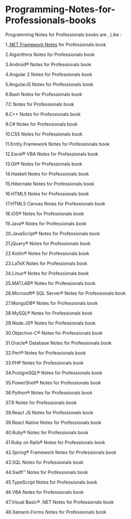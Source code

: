 # Programming-Notes-for-Professionals-books
Programming Notes for Professionals books are , Like :

1.[.NET Framework Notes](https://github.com/fagunti/Programming-Notes-for-Professionals-books/blob/main/DotNETFrameworkNotesForProfessionals.pdf) for Professionals book 

2.Algorithms Notes for Professionals book

3.Android® Notes for Professionals book

4.Angular 2 Notes for Professionals book

5.AngularJS Notes for Professionals book

6.Bash Notes for Professionals book

7.C Notes for Professionals book

8.C++ Notes for Professionals book

9.C# Notes for Professionals book

10.CSS Notes for Professionals book

11.Entity Framework Notes for Professionals book

12.Excel® VBA Notes for Professionals book

13.Git® Notes for Professionals book

14.Haskell Notes for Professionals book

15.Hibernate Notes for Professionals book

16.HTML5 Notes for Professionals book

17.HTML5 Canvas Notes for Professionals book

18.iOS® Notes for Professionals book

19.Java® Notes for Professionals book

20.JavaScript® Notes for Professionals book

21.jQuery® Notes for Professionals book

22.Kotlin® Notes for Professionals book

23.LaTeX Notes for Professionals book

24.Linux® Notes for Professionals book

25.MATLAB® Notes for Professionals book

26.Microsoft® SQL Server® Notes for Professionals book

27.MongoDB® Notes for Professionals book

28.MySQL® Notes for Professionals book

29.Node.JS® Notes for Professionals book

30.Objective-C® Notes for Professionals book

31.Oracle® Database Notes for Professionals book

32.Perl® Notes for Professionals book

33.PHP Notes for Professionals book

34.PostgreSQL® Notes for Professionals book

35.PowerShell® Notes for Professionals book

36.Python® Notes for Professionals book

37.R Notes for Professionals book

38.React JS Notes for Professionals book

39.React Native Notes for Professionals book

40.Ruby® Notes for Professionals book

41.Ruby on Rails® Notes for Professionals book

42.Spring® Framework Notes for Professionals book

43.SQL Notes for Professionals book

44.Swift™ Notes for Professionals book

45.TypeScript Notes for Professionals book

46.VBA Notes for Professionals book

47.Visual Basic® .NET Notes for Professionals book

48.Xamarin.Forms Notes for Professionals book



